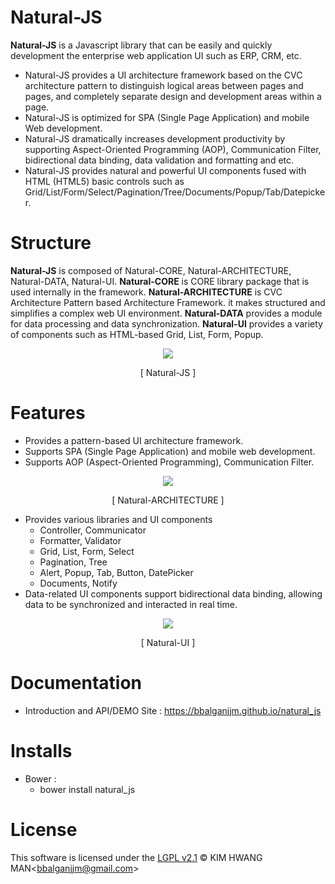 Natural-JS
==========
**Natural-JS** is a Javascript library that can be easily and quickly development the enterprise web application UI such as ERP, CRM, etc.
* Natural-JS provides a UI architecture framework based on the CVC architecture pattern to distinguish logical areas between pages and pages, and completely separate design and development areas within a page.
* Natural-JS is optimized for SPA (Single Page Application) and mobile Web development.
* Natural-JS dramatically increases development productivity by supporting Aspect-Oriented Programming (AOP), Communication Filter, bidirectional data binding, data validation and formatting and etc.
* Natural-JS provides natural and powerful UI components fused with HTML (HTML5) basic controls such as Grid/List/Form/Select/Pagination/Tree/Documents/Popup/Tab/Datepicker.

Structure
==========
**Natural-JS** is composed of Natural-CORE, Natural-ARCHITECTURE, Natural-DATA, Natural-UI.
**Natural-CORE** is CORE library package that is used internally in the framework.
**Natural-ARCHITECTURE** is CVC Architecture Pattern based Architecture Framework. it makes structured and simplifies a complex web UI environment.
**Natural-DATA** provides a module for data processing and data synchronization.
**Natural-UI** provides a variety of components such as HTML-based Grid, List, Form, Popup.

<p align="center">
	<img src="https://bbalganjjm.github.io/natural_js/images/intr/pic3.png">
</p>
<p align="center">
	[ Natural-JS ]
</p>

Features
========
* Provides a pattern-based UI architecture framework.
* Supports SPA (Single Page Application) and mobile web development.
* Supports AOP (Aspect-Oriented Programming), Communication Filter.

<p align="center">
	<img src="https://bbalganjjm.github.io/natural_js/images/intr/pic4.png">
</p>
<p align="center">
	[ Natural-ARCHITECTURE ]
</p>

* Provides various libraries and UI components
	* Controller, Communicator
	* Formatter, Validator
	* Grid, List, Form, Select
	* Pagination, Tree
	* Alert, Popup, Tab, Button, DatePicker
	* Documents, Notify
* Data-related UI components support bidirectional data binding, allowing data to be synchronized and interacted in real time.

<p align="center">
	<img src="https://bbalganjjm.github.io/natural_js/images/intr/pic7.png">
</p>
<p align="center">
	[ Natural-UI ]
</p>

Documentation
=========
* Introduction and API/DEMO Site : https://bbalganjjm.github.io/natural_js

Installs
=========
* Bower :
	* bower install natural_js

License
=======
This software is licensed under the [LGPL v2.1](https://github.com/bbalganjjm/natural_js/blob/master/LICENSE) &copy; KIM HWANG MAN&lt;<bbalganjjm@gmail.com>&gt; 